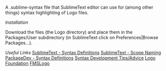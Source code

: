 A .sublime-syntax file that SublimeText editor can use for (among other things) syntax highlighting of Logo files.

*Installation*

Download the files (the Logo directory) and place them in the Packages/User subdirectory (in SublimeText click on Preferences|Browse Packages...).

*Useful Links*
[SublimeText - Syntax Definitions](http://www.sublimetext.com/docs/3/syntax.html)
[SublimeText - Scope Naming](http://www.sublimetext.com/docs/3/scope_naming.html)
[PackageDev - Syntax Definitions](https://github.com/SublimeText/PackageDev/wiki/Syntax-Definitions)
[Syntax Development Tips/Advice](https://github.com/sublimehq/Packages/issues/757)
[Logo Foundation](http://el.media.mit.edu/logo-foundation/index.html)
[FMSLogo](http://fmslogo.sourceforge.net/)


